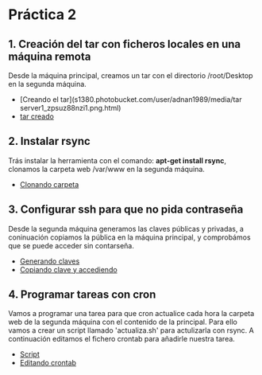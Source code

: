 # Práctica 2

## 1. Creación del tar con ficheros locales en una máquina remota

Desde la máquina principal, creamos un tar con el directorio /root/Desktop en la segunda máquina.

- [Creando el tar](s1380.photobucket.com/user/adnan1989/media/tar server1_zpsuz88nzi1.png.html)
- [tar creado](http://s1380.photobucket.com/user/adnan1989/media/tar%20server2_zpswhes10pk.png.html)


## 2. Instalar rsync

Trás instalar la herramienta con el comando: **apt-get install rsync**, clonamos la carpeta web /var/www en
la segunda máquina.

- [Clonando carpeta](http://s1380.photobucket.com/user/adnan1989/media/rsync%20server2_zpsjjwifsxb.png.html)


## 3. Configurar ssh para que no pida contraseña

Desde la segunda máquina generamos las claves públicas y privadas, a coninuación copiamos la pública en la
máquina principal, y comprobámos que se puede acceder sin contarseña.

- [Generando claves](http://s1380.photobucket.com/user/adnan1989/media/ssh-keygen%20server2_zpsjjswn38l.png.html)
- [Copiando clave y accediendo](http://s1380.photobucket.com/user/adnan1989/media/ssh%20sin%20pass%20server2_zpsvfqq5gzk.png.html)


## 4. Programar tareas con cron

Vamos a programar una tarea para que cron actualice cada hora la carpeta web de la segunda máquina con el contenido de la principal.
Para ello vamos a crear un script llamado 'actualiza.sh' para actulizarla con rsync. A continuación editamos el fichero crontab
para añadirle nuestra tarea.

- [Script](http://s1380.photobucket.com/user/adnan1989/media/script%20rsync%20server2_zpszlstv4a3.png.html)
- [Editando crontab](http://s1380.photobucket.com/user/adnan1989/media/crontab%20server2_zpstuzut1hj.png.html)

